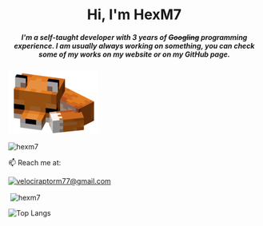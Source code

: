 <h1 align="center">Hi, I'm HexM7</h1>
<h5 align="center">I'm a self-taught developer with 3 years of <del>Googling</del> programming experience. I am usually always working on something, you can check some of my works on my website or on my GitHub page.</h5>

![My fox](/assets/v6zd7nt1kvf31.png)

<p align="left"> <img src="https://komarev.com/ghpvc/?username=hexm7&label=Profile%20views&color=0e75b6&style=flat" alt="hexm7" /> </p>

📫 Reach me at:

<a href="mailto:velociraptorm77@gmail.com">![velociraptorm77@gmail.com](https://img.shields.io/badge/Gmail-D14836?style=for-the-badge&logo=gmail&logoColor=white)</a>

 
<p>&nbsp;<img align="center" src="https://github-readme-stats.vercel.app/api?username=hexm7&theme=github_dark&show_icons=true&locale=en" alt="hexm7" /></p>

![Top Langs](https://github-readme-stats.vercel.app/api/top-langs/?username=HexM7&theme=github_dark&layout=compact)

